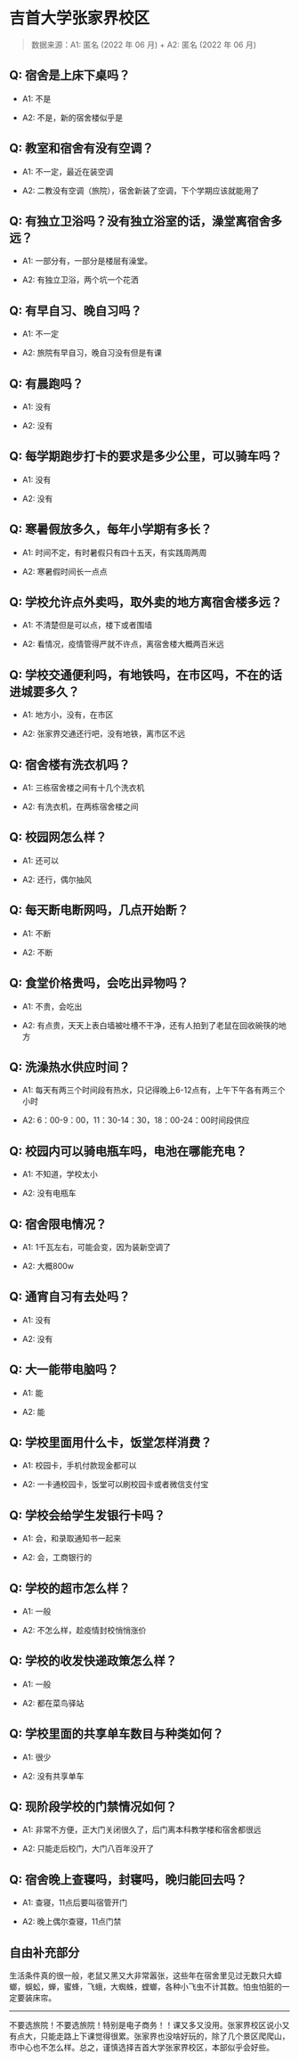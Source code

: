 # 吉首大学张家界校区

> 数据来源：A1: 匿名 (2022 年 06 月) + A2: 匿名 (2022 年 06 月)

## Q: 宿舍是上床下桌吗？

- A1: 不是

- A2: 不是，新的宿舍楼似乎是

## Q: 教室和宿舍有没有空调？

- A1: 不一定，最近在装空调

- A2: 二教没有空调（旅院），宿舍新装了空调，下个学期应该就能用了

## Q: 有独立卫浴吗？没有独立浴室的话，澡堂离宿舍多远？

- A1: 一部分有，一部分是楼层有澡堂。

- A2: 有独立卫浴，两个坑一个花洒

## Q: 有早自习、晚自习吗？

- A1: 不一定

- A2: 旅院有早自习，晚自习没有但是有课

## Q: 有晨跑吗？

- A1: 没有

- A2: 没有

## Q: 每学期跑步打卡的要求是多少公里，可以骑车吗？

- A1: 没有

- A2: 没有

## Q: 寒暑假放多久，每年小学期有多长？

- A1: 时间不定，有时暑假只有四十五天，有实践周两周

- A2: 寒暑假时间长一点点

## Q: 学校允许点外卖吗，取外卖的地方离宿舍楼多远？

- A1: 不清楚但是可以点，楼下或者围墙

- A2: 看情况，疫情管得严就不许点，离宿舍楼大概两百米远

## Q: 学校交通便利吗，有地铁吗，在市区吗，不在的话进城要多久？

- A1: 地方小，没有，在市区

- A2: 张家界交通还行吧，没有地铁，离市区不远

## Q: 宿舍楼有洗衣机吗？

- A1: 三栋宿舍楼之间有十几个洗衣机

- A2: 有洗衣机，在两栋宿舍楼之间

## Q: 校园网怎么样？

- A1: 还可以

- A2: 还行，偶尔抽风

## Q: 每天断电断网吗，几点开始断？

- A1: 不断

- A2: 不断

## Q: 食堂价格贵吗，会吃出异物吗？

- A1: 不贵，会吃出

- A2: 有点贵，天天上表白墙被吐槽不干净，还有人拍到了老鼠在回收碗筷的地方

## Q: 洗澡热水供应时间？

- A1: 每天有两三个时间段有热水，只记得晚上6-12点有，上午下午各有两三个小时

- A2: 6：00-9：00，11：30-14：30，18：00-24：00时间段供应

## Q: 校园内可以骑电瓶车吗，电池在哪能充电？

- A1: 不知道，学校太小

- A2: 没有电瓶车

## Q: 宿舍限电情况？

- A1: 1千瓦左右，可能会变，因为装新空调了

- A2: 大概800w

## Q: 通宵自习有去处吗？

- A1: 没有

- A2: 没有

## Q: 大一能带电脑吗？

- A1: 能

- A2: 能

## Q: 学校里面用什么卡，饭堂怎样消费？

- A1: 校园卡，手机付款现金都可以

- A2: 一卡通校园卡，饭堂可以刷校园卡或者微信支付宝

## Q: 学校会给学生发银行卡吗？

- A1: 会，和录取通知书一起来

- A2: 会，工商银行的

## Q: 学校的超市怎么样？

- A1: 一般

- A2: 不怎么样，趁疫情封校悄悄涨价

## Q: 学校的收发快递政策怎么样？

- A1: 一般

- A2: 都在菜鸟驿站

## Q: 学校里面的共享单车数目与种类如何？

- A1: 很少

- A2: 没有共享单车

## Q: 现阶段学校的门禁情况如何？

- A1: 非常不方便，正大门关闭很久了，后门离本科教学楼和宿舍都很远

- A2: 只能走后校门，大门八百年没开了

## Q: 宿舍晚上查寝吗，封寝吗，晚归能回去吗？

- A1: 查寝，11点后要叫宿管开门

- A2: 晚上偶尔查寝，11点门禁

## 自由补充部分

生活条件真的很一般，老鼠又黑又大非常嚣张，这些年在宿舍里见过无数只大蟑螂，蜈蚣，蝉，蜜蜂，飞蛾，大蜘蛛，螳螂，各种小飞虫不计其数。怕虫怕脏的一定要装床帘。

***

不要选旅院！不要选旅院！特别是电子商务！！课又多又没用。张家界校区说小又有点大，只能走路上下课觉得很累。张家界也没啥好玩的，除了几个景区爬爬山，市中心也不怎么样。总之，谨慎选择吉首大学张家界校区，本部似乎会好些。